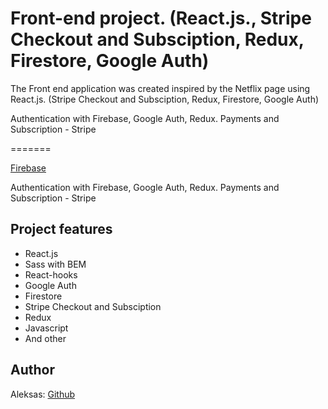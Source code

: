 # Front-end project. (React.js., Stripe Checkout and Subsciption, Redux, Firestore, Google Auth)

The Front end application was created inspired by the Netflix page using React.js. (Stripe Checkout and Subsciption, Redux, Firestore, Google Auth)

Authentication with Firebase, Google Auth, Redux.
Payments and Subscription - Stripe

=======

[Firebase](https://netflix-60640.firebaseapp.com/)

Authentication with Firebase, Google Auth, Redux.
Payments and Subscription - Stripe

## Project features

- React.js
- Sass with BEM
- React-hooks
- Google Auth
- Firestore
- Stripe Checkout and Subsciption
- Redux
- Javascript
- And other

## Author

Aleksas: [Github](https://github.com/aneniskis)
